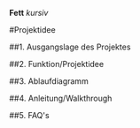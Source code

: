 **Fett** _kursiv_

#Projektidee


##1. Ausgangslage des Projektes

##2. Funktion/Projektidee

##3. Ablaufdiagramm

##4. Anleitung/Walkthrough

##5. FAQ's
